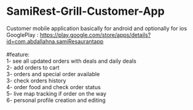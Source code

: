 # SamiRest-Grill-Customer-App
Customer mobile application basically for android and optionally for ios</br>
GooglePlay : https://play.google.com/store/apps/details?id=com.abdallahna.samiResaurantapp </br>
</br>
#feature:</br>
1- see all updated orders with deals and daily deals </br>
2- add orders to cart </br>
3- orders and special order available </br>
3- check orders history</br>
4- order food and check order status</br>
5- live map tracking if order on the way</br>
6- personal profile creation and editing</br>
